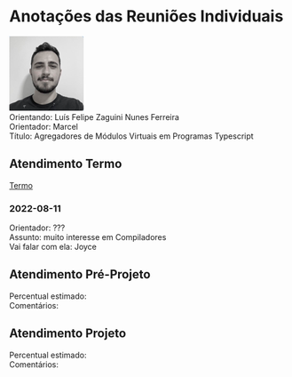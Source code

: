 # Anotações das Reuniões Individuais  

![foto](foto.png "foto")  
Orientando: Luís Felipe Zaguini Nunes Ferreira  
Orientador: Marcel  
Título: Agregadores de Módulos Virtuais em Programas Typescript  

## Atendimento Termo  

[Termo](Termo.pdf "Termo")  

### 2022-08-11

Orientador: ???  
Assunto: muito interesse em Compiladores  
Vai falar com ela: Joyce  

## Atendimento Pré-Projeto  

Percentual estimado:  
Comentários:  

## Atendimento Projeto  

Percentual estimado:  
Comentários:  
